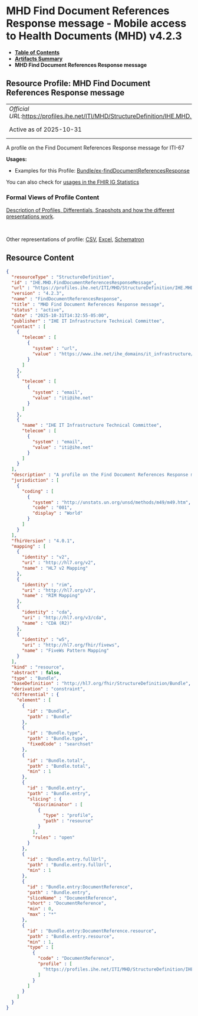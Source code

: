 # MHD Find Document References Response message - Mobile access to Health Documents (MHD) v4.2.3

* [**Table of Contents**](toc.md)
* [**Artifacts Summary**](artifacts.md)
* **MHD Find Document References Response message**

## Resource Profile: MHD Find Document References Response message 

| | |
| :--- | :--- |
| *Official URL*:https://profiles.ihe.net/ITI/MHD/StructureDefinition/IHE.MHD.FindDocumentReferencesResponseMessage | *Version*:4.2.3 |
| Active as of 2025-10-31 | *Computable Name*:FindDocumentReferencesResponse |

 
A profile on the Find Document References Response message for ITI-67 

**Usages:**

* Examples for this Profile: [Bundle/ex-findDocumentReferencesResponse](Bundle-ex-findDocumentReferencesResponse.md)

You can also check for [usages in the FHIR IG Statistics](https://packages2.fhir.org/xig/ihe.iti.mhd|current/StructureDefinition/IHE.MHD.FindDocumentReferencesResponseMessage)

### Formal Views of Profile Content

 [Description of Profiles, Differentials, Snapshots and how the different presentations work](http://build.fhir.org/ig/FHIR/ig-guidance/readingIgs.html#structure-definitions). 

 

Other representations of profile: [CSV](StructureDefinition-IHE.MHD.FindDocumentReferencesResponseMessage.csv), [Excel](StructureDefinition-IHE.MHD.FindDocumentReferencesResponseMessage.xlsx), [Schematron](StructureDefinition-IHE.MHD.FindDocumentReferencesResponseMessage.sch) 



## Resource Content

```json
{
  "resourceType" : "StructureDefinition",
  "id" : "IHE.MHD.FindDocumentReferencesResponseMessage",
  "url" : "https://profiles.ihe.net/ITI/MHD/StructureDefinition/IHE.MHD.FindDocumentReferencesResponseMessage",
  "version" : "4.2.3",
  "name" : "FindDocumentReferencesResponse",
  "title" : "MHD Find Document References Response message",
  "status" : "active",
  "date" : "2025-10-31T14:32:55-05:00",
  "publisher" : "IHE IT Infrastructure Technical Committee",
  "contact" : [
    {
      "telecom" : [
        {
          "system" : "url",
          "value" : "https://www.ihe.net/ihe_domains/it_infrastructure/"
        }
      ]
    },
    {
      "telecom" : [
        {
          "system" : "email",
          "value" : "iti@ihe.net"
        }
      ]
    },
    {
      "name" : "IHE IT Infrastructure Technical Committee",
      "telecom" : [
        {
          "system" : "email",
          "value" : "iti@ihe.net"
        }
      ]
    }
  ],
  "description" : "A profile on the Find Document References Response message for ITI-67",
  "jurisdiction" : [
    {
      "coding" : [
        {
          "system" : "http://unstats.un.org/unsd/methods/m49/m49.htm",
          "code" : "001",
          "display" : "World"
        }
      ]
    }
  ],
  "fhirVersion" : "4.0.1",
  "mapping" : [
    {
      "identity" : "v2",
      "uri" : "http://hl7.org/v2",
      "name" : "HL7 v2 Mapping"
    },
    {
      "identity" : "rim",
      "uri" : "http://hl7.org/v3",
      "name" : "RIM Mapping"
    },
    {
      "identity" : "cda",
      "uri" : "http://hl7.org/v3/cda",
      "name" : "CDA (R2)"
    },
    {
      "identity" : "w5",
      "uri" : "http://hl7.org/fhir/fivews",
      "name" : "FiveWs Pattern Mapping"
    }
  ],
  "kind" : "resource",
  "abstract" : false,
  "type" : "Bundle",
  "baseDefinition" : "http://hl7.org/fhir/StructureDefinition/Bundle",
  "derivation" : "constraint",
  "differential" : {
    "element" : [
      {
        "id" : "Bundle",
        "path" : "Bundle"
      },
      {
        "id" : "Bundle.type",
        "path" : "Bundle.type",
        "fixedCode" : "searchset"
      },
      {
        "id" : "Bundle.total",
        "path" : "Bundle.total",
        "min" : 1
      },
      {
        "id" : "Bundle.entry",
        "path" : "Bundle.entry",
        "slicing" : {
          "discriminator" : [
            {
              "type" : "profile",
              "path" : "resource"
            }
          ],
          "rules" : "open"
        }
      },
      {
        "id" : "Bundle.entry.fullUrl",
        "path" : "Bundle.entry.fullUrl",
        "min" : 1
      },
      {
        "id" : "Bundle.entry:DocumentReference",
        "path" : "Bundle.entry",
        "sliceName" : "DocumentReference",
        "short" : "DocumentReference",
        "min" : 0,
        "max" : "*"
      },
      {
        "id" : "Bundle.entry:DocumentReference.resource",
        "path" : "Bundle.entry.resource",
        "min" : 1,
        "type" : [
          {
            "code" : "DocumentReference",
            "profile" : [
              "https://profiles.ihe.net/ITI/MHD/StructureDefinition/IHE.MHD.Minimal.DocumentReference"
            ]
          }
        ]
      }
    ]
  }
}

```
